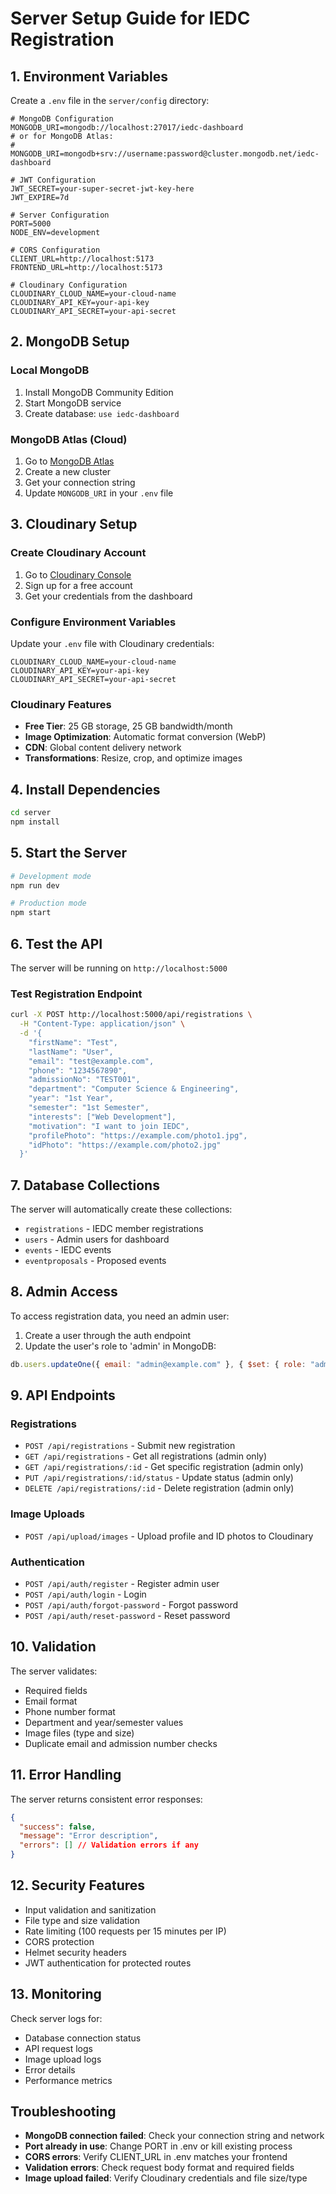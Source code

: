 # Server Setup Guide for IEDC Registration

## 1. Environment Variables

Create a `.env` file in the `server/config` directory:

```env
# MongoDB Configuration
MONGODB_URI=mongodb://localhost:27017/iedc-dashboard
# or for MongoDB Atlas:
# MONGODB_URI=mongodb+srv://username:password@cluster.mongodb.net/iedc-dashboard

# JWT Configuration
JWT_SECRET=your-super-secret-jwt-key-here
JWT_EXPIRE=7d

# Server Configuration
PORT=5000
NODE_ENV=development

# CORS Configuration
CLIENT_URL=http://localhost:5173
FRONTEND_URL=http://localhost:5173

# Cloudinary Configuration
CLOUDINARY_CLOUD_NAME=your-cloud-name
CLOUDINARY_API_KEY=your-api-key
CLOUDINARY_API_SECRET=your-api-secret
```

## 2. MongoDB Setup

### Local MongoDB

1. Install MongoDB Community Edition
2. Start MongoDB service
3. Create database: `use iedc-dashboard`

### MongoDB Atlas (Cloud)

1. Go to [MongoDB Atlas](https://cloud.mongodb.com/)
2. Create a new cluster
3. Get your connection string
4. Update `MONGODB_URI` in your `.env` file

## 3. Cloudinary Setup

### Create Cloudinary Account

1. Go to [Cloudinary Console](https://cloudinary.com/console)
2. Sign up for a free account
3. Get your credentials from the dashboard

### Configure Environment Variables

Update your `.env` file with Cloudinary credentials:

```env
CLOUDINARY_CLOUD_NAME=your-cloud-name
CLOUDINARY_API_KEY=your-api-key
CLOUDINARY_API_SECRET=your-api-secret
```

### Cloudinary Features

- **Free Tier**: 25 GB storage, 25 GB bandwidth/month
- **Image Optimization**: Automatic format conversion (WebP)
- **CDN**: Global content delivery network
- **Transformations**: Resize, crop, and optimize images

## 4. Install Dependencies

```bash
cd server
npm install
```

## 5. Start the Server

```bash
# Development mode
npm run dev

# Production mode
npm start
```

## 6. Test the API

The server will be running on `http://localhost:5000`

### Test Registration Endpoint

```bash
curl -X POST http://localhost:5000/api/registrations \
  -H "Content-Type: application/json" \
  -d '{
    "firstName": "Test",
    "lastName": "User",
    "email": "test@example.com",
    "phone": "1234567890",
    "admissionNo": "TEST001",
    "department": "Computer Science & Engineering",
    "year": "1st Year",
    "semester": "1st Semester",
    "interests": ["Web Development"],
    "motivation": "I want to join IEDC",
    "profilePhoto": "https://example.com/photo1.jpg",
    "idPhoto": "https://example.com/photo2.jpg"
  }'
```

## 7. Database Collections

The server will automatically create these collections:

- `registrations` - IEDC member registrations
- `users` - Admin users for dashboard
- `events` - IEDC events
- `eventproposals` - Proposed events

## 8. Admin Access

To access registration data, you need an admin user:

1. Create a user through the auth endpoint
2. Update the user's role to 'admin' in MongoDB:

```javascript
db.users.updateOne({ email: "admin@example.com" }, { $set: { role: "admin" } });
```

## 9. API Endpoints

### Registrations

- `POST /api/registrations` - Submit new registration
- `GET /api/registrations` - Get all registrations (admin only)
- `GET /api/registrations/:id` - Get specific registration (admin only)
- `PUT /api/registrations/:id/status` - Update status (admin only)
- `DELETE /api/registrations/:id` - Delete registration (admin only)

### Image Uploads

- `POST /api/upload/images` - Upload profile and ID photos to Cloudinary

### Authentication

- `POST /api/auth/register` - Register admin user
- `POST /api/auth/login` - Login
- `POST /api/auth/forgot-password` - Forgot password
- `POST /api/auth/reset-password` - Reset password

## 10. Validation

The server validates:

- Required fields
- Email format
- Phone number format
- Department and year/semester values
- Image files (type and size)
- Duplicate email and admission number checks

## 11. Error Handling

The server returns consistent error responses:

```json
{
  "success": false,
  "message": "Error description",
  "errors": [] // Validation errors if any
}
```

## 12. Security Features

- Input validation and sanitization
- File type and size validation
- Rate limiting (100 requests per 15 minutes per IP)
- CORS protection
- Helmet security headers
- JWT authentication for protected routes

## 13. Monitoring

Check server logs for:

- Database connection status
- API request logs
- Image upload logs
- Error details
- Performance metrics

## Troubleshooting

- **MongoDB connection failed**: Check your connection string and network
- **Port already in use**: Change PORT in .env or kill existing process
- **CORS errors**: Verify CLIENT_URL in .env matches your frontend
- **Validation errors**: Check request body format and required fields
- **Image upload failed**: Verify Cloudinary credentials and file size/type
